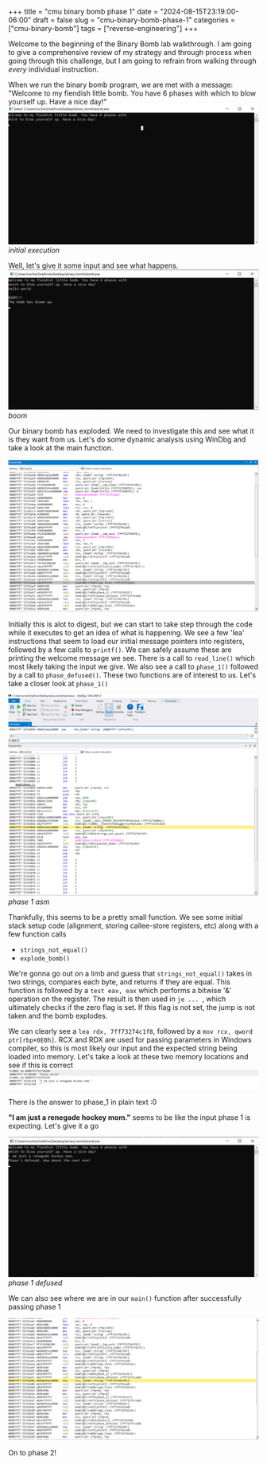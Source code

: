 +++
title = "cmu binary bomb phase 1"
date = "2024-08-15T23:19:00-06:00"
draft = false
slug = "cmu-binary-bomb-phase-1"
categories = ["cmu-binary-bomb"]
tags = ["reverse-engineering"]
+++
<!--more-->

Welcome to the beginning of the Binary Bomb lab walkthrough. I am going to give a comprehensive review of my strategy and through process when going through this challenge, but I am going to refrain from walking through *every* individual instruction.


When we run the binary bomb program, we are met with a message: "Welcome to my fiendish little bomb. You have 6 phases with which to blow yourself up. Have a nice day!"
![initial_run](img/phase_1_take_input.png)
_initial execution_

Well, let's give it some input and see what happens. 
![hello_world](img/phase_1_explosion.png)
_boom_

Our binary bomb has exploded. We need to investigate this and see what it is they want from us. Let's do some dynamic analysis using WinDbg and take a look at the main function. 

![main_area](img/phase_1_printfs.png)

Initially this is alot to digest, but we can start to take step through the code while it executes to get an idea of what is happening. We see a few 'lea' instructions that seem to load our initial message pointers into registers, followed by a few calls to `printf()`. We can safely assume these are printing the welcome message we see. There is a call to `read_line()` which most likely taking the input we give. We also see a call to `phase_1()` followed by a call to `phase_defused()`. These two functions are of interest to us. Let's take a closer look at `phase_1()`

![phase_1](img/phase_1_function_asm.png)
_phase 1 asm_

Thankfully, this seems to be a pretty small function. We see some initial stack setup code (alignment, storing callee-store registers, etc) along with a few function calls
- `strings_not_equal()`
- `explode_bomb()`

We're gonna go out on a limb and guess that `strings_not_equal()` takes in two strings, compares each byte, and returns if they are equal. This function is followed by a ``` test eax, eax ``` which performs a bitwise '&' operation on the register. The result is then used in ```je ... ```, which ultimately checks if the zero flag is set. If this flag is not set, the jump is not taken and the bomb explodes.

We can clearly see a ```lea rdx, 7ff73274c1f8```, followed by a ```mov rcx, qword ptr[rbp+0E0h]```. RCX and RDX are used for passing parameters in Windows compiler, so this is most likely our input and the expected string being loaded into memory. Let's take a look at these two memory locations and see if this is correct
![memory_strings](img/phase_1_strings_memory.png)

There is the answer to phase_1 in plain text :0

**"I am just a renegade hockey mom."** seems to be like the input phase 1 is expecting. Let's give it a go

![defused](img/phase_1_defused.png)
_phase 1 defused_


We can also see where we are in our `main()` function after successfully passing phase 1

![passed](img/phase_1_passed.png)

On to phase 2!